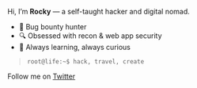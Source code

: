 Hi, I’m **Rocky** — a self-taught hacker and digital nomad.

- 🐞 Bug bounty hunter  
- 🔍 Obsessed with recon & web app security    
- 🧠 Always learning, always curious

> `root@life:~$ hack, travel, create`

Follow me on [Twitter](https://x.com/hunt3r_rocky)
